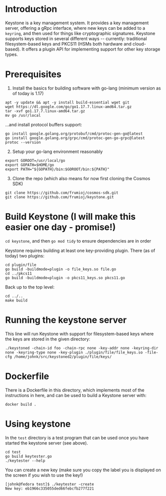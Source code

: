 # Introduction

Keystone is a key management system. It provides a key management server, offering a gRpc interface, where new keys can be added to a `keyring`, and then used for things like cryptographic signatures. Keystone supports keys stored in several different ways -- currently: traditional filesystem-based keys and PKCS11 (HSMs both hardware and cloud-based). It offers a plugin API for implementing support for other key storage types.

# Prerequisites

1. Install the basics for building software with go-lang (minimum version as of today is 1.17)

```
apt -y update && apt -y install build-essential wget git
wget https://dl.google.com/go/go1.17.7.linux-amd64.tar.gz
tar -xvf go1.17.7.linux-amd64.tar.gz
mv go /usr/local
```
...and install protocol buffers support:
```
go install google.golang.org/protobuf/cmd/protoc-gen-go@latest
go install google.golang.org/grpc/cmd/protoc-gen-go-grpc@latest
protoc --version
```

2. Setup your go-lang environment reasonably

```
export GOROOT=/usr/local/go
export GOPATH=$HOME/go
export PATH="${GOPATH}/bin:$GOROOT/bin:${PATH}"
```

3. Clone the repo (which also means for now first cloning the Cosmos SDK)

```
git clone https://github.com/frumioj/cosmos-sdk.git
git clone https://github.com/frumioj/keystone.git
```

# Build Keystone (I will make this easier one day - promise!)

`cd keystone`, and then
`go mod tidy` to ensure dependencies are in order

Keystone requires building at least one key-providing plugin. There (as of today) two plugins:

```
cd plugin/file
go build -buildmode=plugin -o file_keys.so file.go
cd ../pkcs11
go build -buildmode=plugin -o pkcs11_keys.so pkcs11.go
```

Back up to the top level:

```
cd ../..
make build
```

# Running the keystone server

This line will run Keystone with support for filesystem-based keys where the keys are stored in the given directory:

`./keystoned -chain-id foo -chain-rpc none -key-addr none -keyring-dir none -keyring-type none -key-plugin ./plugin/file/file_keys.so -file-cfg /home/johnk/src/keystoned2/plugin/file/keys/`

# Dockerfile

There is a Dockerfile in this directory, which implements most of the instructions in here, and can be used to build a Keystone server with:

`docker build .`

# Using keystone

In the `test` directory is a test program that can be used once you have started the keystone server (see above).

```
cd test
go build keytester.go
./keytester --help
```

You can create a new key (make sure you copy the label you is displayed on the screen if you wish to use the key!)

```
[johnk@fedora test]$ ./keytester -create
New key: eb1966c335055ded66febcfb277f221
```
